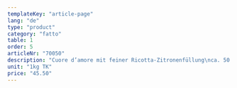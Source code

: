 ```yaml
---
templateKey: "article-page"
lang: "de"
type: "product"
category: "fatto"
table: 1
order: 5    
articleNr: "70050"
description: "Cuore d’amore mit feiner Ricotta-Zitronenfüllung\nca. 50 gr/Stück"
unit: "1kg TK"
price: "45.50"
---
```

